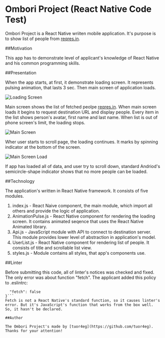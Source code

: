 # Ombori Project (React Native Code Test)

Ombori Project is a React Native wriiten mobile application. It's purpose is to show list of people from [reqres.in](https://reqres.in/).

##Motivation

This app has to demonstrate level of applicant's knowledge of React Native and his common programming skills.

##Presentation

When the app starts, at first, it demonstrate loading screen. It represents pulsing animation, that lasts 3 sec. Then main screen of application loads.

![Loading Screen](//screenshots/01_loadScreen.png)

Main screen shows the list of fetched peolpe [reqres.in](https://reqres.in/). 
When main screen loads it begins to request destination URL and display people. 
Every item in the list shows person's avatar, first name and last name. 
When list is out of phone screen's limit, the loading stops. 

![Main Screen](//screenshots/02_mainScreen.png)

Wher user starts to scroll page, the loading continues. It marks by spinning indicator at the bottom of the screen.

![Main Screen Load](//screenshots/03_mainScreen_load.png)

If app has loaded all of data, and user try to scroll down, standard Andriod's semicircle-shape indicator shows that no more people can be loaded.

##Technology

The application's written in React Native framework. It consists of five modules.
1. index.js - React Naive component, the main module, which import all others and provide the logic of application.
2. AnimationPulse.js - React Native component for rendering the loading screen. It contains animated seqence that uses the React Native Animated library.
3. Api.js - JavaScript module with API to connect to destination server. This module provides lower level of abstraction in application's model.
4. UserList.js - React Native component for rendering list of people. It consists of title and scrollable list view.
5. styles.js -  Module contains all styles, that app's components use.

##Linter

Before submitting this code, all of linter's notices was checked and fixed. The only error was about function "fetch". The applicant added this policy to .eslintrc:
```"globals": {
  "fetch": false
}```
Fetch is not a React Native's standard function, so it causes linter's error. But it's JavaScript's function that works from the box well. So, it hasn't be declared.

##Author

The Ombori Project's made by [tuor4eg](https://github.com/tuor4eg). Thanks for your attention!